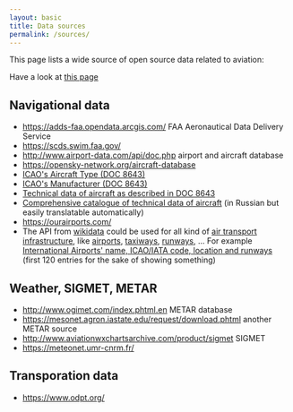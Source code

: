```yaml
---
layout: basic
title: Data sources
permalink: /sources/
---
```


This page lists a wide source of open source data related to aviation:

Have a look at [this page](https://datascience.aero/data-sources-aviation/)

## Navigational data

- <https://adds-faa.opendata.arcgis.com/> FAA Aeronautical Data Delivery Service
- https://scds.swim.faa.gov/
- <http://www.airport-data.com/api/doc.php> airport and aircraft database
- <https://opensky-network.org/aircraft-database>
- [ICAO's Aircraft Type (DOC 8643)](https://www.icao.int/publications/DOC8643/Pages/Search.aspx)
- [ICAO's Manufacturer (DOC 8643)](https://www.icao.int/publications/DOC8643/Pages/Manufacturers.aspx)
- [Technical data of aircraft as described in DOC 8643](https://doc8643.com/)
- [Comprehensive catalogue of technical data of aircraft](http://airwar.ru/) (in Russian but easily translatable automatically)
- <https://ourairports.com/>
- The API from [wikidata](https://www.wikidata.org/) could be used for all kind of
  [air transport infrastructure](https://commons.wikimedia.org/wiki/Category:Air_transport_infrastructure), like
  [airports](https://commons.wikimedia.org/wiki/Category:Airports),
  [taxiways](https://commons.wikimedia.org/wiki/Category:Taxiways),
  [runways](https://commons.wikimedia.org/wiki/Category:Runways), ...
  For example [International Airports' name, ICAO/IATA code, location and runways](https://w.wiki/FyU) (first 120 entries for the sake of showing something)


## Weather, SIGMET, METAR

- <http://www.ogimet.com/index.phtml.en> METAR database
- <https://mesonet.agron.iastate.edu/request/download.phtml> another METAR source
- <http://www.aviationwxchartsarchive.com/product/sigmet> SIGMET
- https://meteonet.umr-cnrm.fr/


## Transporation data

- https://www.odpt.org/
